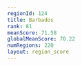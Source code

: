 ```yaml
---
regionId: 124
title: Barbados
rank: 81
meanScore: 71.58
globalMeanScore: 70.22
numRegions: 220
layout: region_score
---
```

